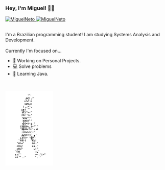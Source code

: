 ### Hey, I'm Miguel! 👋🏾


  <a href="https://gitlab.com/miguelneto.artes">
    <img alt="MiguelNeto" src="https://img.shields.io/badge/MiguelNeto-GitLab-green">
  </a>

<a href="https://www.linkedin.com/in/miguel-gonçalves-dos-santos-neto-9a7a9a129/">
    <img alt="MiguelNeto" src="https://img.shields.io/badge/Miguel%20-LinkedIn-blue">
  </a>

<br>
<br>

I'm a Brazilian programming student! I am studying Systems Analysis and Development.
<br>
<br>
Currently I'm focused on...
<br>
- 🔭 Working on Personal Projects.
- 💻 Solve problems
- 🌱 Learning Java.

<br>

![homem Letra](https://github.com/MiguellNeto/FATESG---LISTA-DE-ALUNO---ADS04/blob/main/homem-letras.gif)

